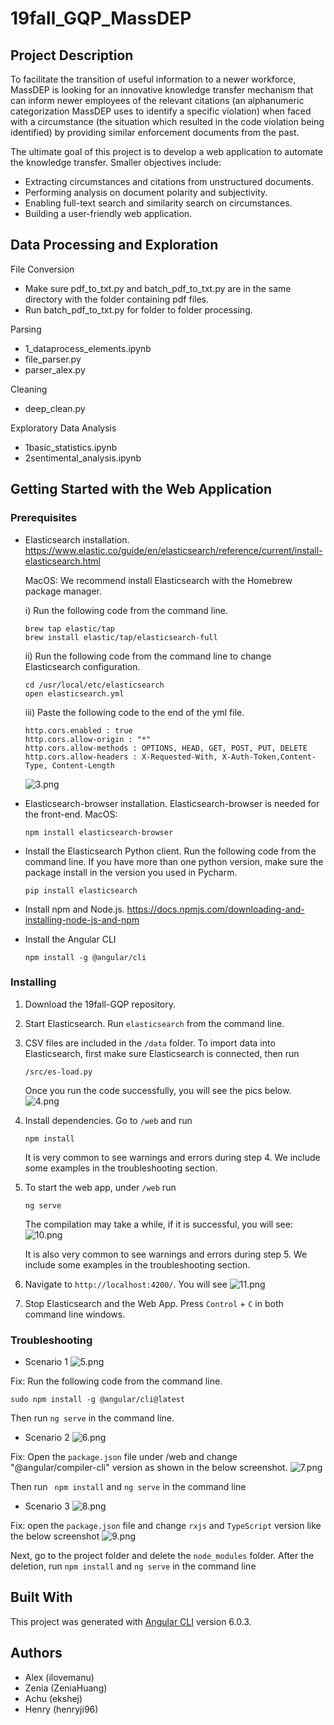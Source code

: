 # 19fall_GQP_MassDEP

## Project Description
To facilitate the transition of useful information to a newer workforce, 
MassDEP is looking for an innovative knowledge transfer mechanism that can 
inform newer employees of the relevant citations 
(an alphanumeric categorization MassDEP uses to identify a specific violation)
when faced with a circumstance 
(the situation which resulted in the code violation being identified) 
by providing similar enforcement documents from the past. 

The ultimate goal of this project is to develop a web application to automate the knowledge transfer. 
Smaller objectives include:
- Extracting circumstances and citations from unstructured documents.
- Performing analysis on document polarity and subjectivity.
- Enabling full-text search and similarity search on circumstances.
- Building a user-friendly web application. 

## Data Processing and Exploration

File Conversion
- Make sure pdf_to_txt.py and batch_pdf_to_txt.py are in the same directory with the folder containing pdf files.
- Run batch_pdf_to_txt.py for folder to folder processing.

Parsing
- 1_dataprocess_elements.ipynb
- file_parser.py
- parser_alex.py

Cleaning
- deep_clean.py

Exploratory Data Analysis
- 1basic_statistics.ipynb
- 2sentimental_analysis.ipynb

## Getting Started with the Web Application

### Prerequisites

- Elasticsearch installation.
https://www.elastic.co/guide/en/elasticsearch/reference/current/install-elasticsearch.html

  MacOS:
  We recommend install Elasticsearch with the Homebrew package manager.

  i) Run the following code from the command line. 
  ``` 
  brew tap elastic/tap
  brew install elastic/tap/elasticsearch-full
  ```
  
  ii) Run the following code from the command line to change Elasticsearch configuration.
  ```
  cd /usr/local/etc/elasticsearch
  open elasticsearch.yml  
  ```  
  
  iii) Paste the following code to the end of the yml file.
  ```
  http.cors.enabled : true
  http.cors.allow-origin : "*"
  http.cors.allow-methods : OPTIONS, HEAD, GET, POST, PUT, DELETE
  http.cors.allow-headers : X-Requested-With, X-Auth-Token,Content-Type, Content-Length
  ```
  ![3.png](pics/3.png)
    
- Elasticsearch-browser installation.
Elasticsearch-browser is needed for the front-end. MacOS:
  ```
  npm install elasticsearch-browser
  ```

- Install the Elasticsearch Python client.
Run the following code from the command line.
If you have more than one python version, make sure the package install in the version you used in Pycharm. 
  ```
  pip install elasticsearch
  ```

- Install npm and Node.js.
https://docs.npmjs.com/downloading-and-installing-node-js-and-npm

- Install the Angular CLI
  ```
  npm install -g @angular/cli
  ```

### Installing

1. Download the 19fall-GQP repository.

2. Start Elasticsearch.
Run `elasticsearch` from the command line.

3. CSV files are included in the `/data` folder. 
To import data into Elasticsearch, first make sure Elasticsearch is connected, then run 
   ```
   /src/es-load.py
   ```
   Once you run the code successfully, you will see the pics below.
   ![4.png](pics/4.png)

4. Install dependencies. Go to `/web` and run
   ```
   npm install
   ```
   It is very common to see warnings and errors during step 4. We include some examples in the troubleshooting section.

5. To start the web app, under `/web` run 
   ```
   ng serve
   ```
   The compilation may take a while, if it is successful, you will see:
   ![10.png](pics/10.png)

   It is also very common to see warnings and errors during step 5. We include some examples in the troubleshooting section.

6. Navigate to `http://localhost:4200/`. You will see
   ![11.png](pics/11.png)

7. Stop Elasticsearch and the Web App. Press `Control` + `C` in both command line windows.


### Troubleshooting

- Scenario 1
![5.png](pics/5.png)

Fix: Run the following code from the command line. 
```
sudo npm install -g @angular/cli@latest
``` 
Then run `ng serve` in the command line.


- Scenario 2
![6.png](pics/6.png)

Fix: Open the `package.json` file under /web and 
     change "@angular/compiler-cli" version as shown in the below screenshot.
     ![7.png](pics/7.png)

Then run ` npm install` and `ng serve` in the command line


- Scenario 3
![8.png](pics/8.png)

Fix: open the `package.json` file and
     change `rxjs` and `TypeScript` version like the below screenshot
     ![9.png](pics/9.png)
     
Next, go to the project folder and delete the `node_modules` folder.
After the deletion, run `npm install` and `ng serve` in the command line

## Built With
This project was generated with [Angular CLI](https://github.com/angular/angular-cli) version 6.0.3.

## Authors
- Alex (ilovemanu)
- Zenia (ZeniaHuang)
- Achu (ekshej)
- Henry (henryji96)
